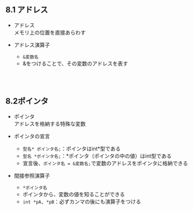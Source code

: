 ## 8.1 アドレス

- アドレス  
    メモリ上の位置を直接あらわす

- アドレス演算子  
    - ```&変数名```  
    - &をつけることで、その変数のアドレスを表す

<br><br>

## 8.2ポインタ

- ポインタ  
    アドレスを格納する特殊な変数

- ポインタの宣言  
    - ```型名* ポインタ名;```：ポインタはint*型である   
    - ```型名 *ポインタ名;```：*ポインタ（ポインタの中の値）はint型である
    - 宣言後、```ポインタ名 = &変数名;```で変数のアドレスをポインタに格納できる

- 間接参照演算子  
    - ```*ポインタ名```  
    - ポインタから、変数の値を知ることができる
    - ```int *pA, *pB```：必ずカンマの後にも演算子をつける
